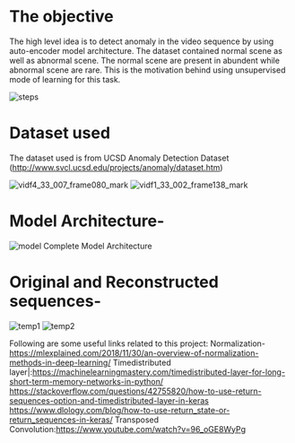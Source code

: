 # The objective

The high level idea is to detect anomaly in the video sequence by using auto-encoder model architecture. The dataset contained normal scene as well as abnormal scene. The normal scene are present in abundent while abnormal scene are rare. This is the motivation behind using unsupervised mode of learning for this task.

![steps](https://user-images.githubusercontent.com/28844605/85394359-187a8700-b56c-11ea-8679-4c61c01493e8.JPG)

# Dataset used

The dataset used is from UCSD Anomaly Detection Dataset
(http://www.svcl.ucsd.edu/projects/anomaly/dataset.htm)


![vidf4_33_007_frame080_mark](https://user-images.githubusercontent.com/28844605/84398862-13d5da80-ac1e-11ea-873d-5d18cb5503db.png)
![vidf1_33_002_frame138_mark](https://user-images.githubusercontent.com/28844605/84398814-07ea1880-ac1e-11ea-94de-2efcab2e856b.png)

# Model Architecture-

![model](https://user-images.githubusercontent.com/28844605/89119704-13dfb180-d4ce-11ea-8e40-040739672b99.jpeg)
Complete Model  Architecture

# Original and Reconstructed sequences-
![temp1](https://user-images.githubusercontent.com/28844605/89119766-6a4cf000-d4ce-11ea-9a27-f5d689ccba53.PNG)
![temp2](https://user-images.githubusercontent.com/28844605/89119793-8e103600-d4ce-11ea-9501-edb26b17e180.PNG)



Following are some useful links related to this project: 
Normalization-https://mlexplained.com/2018/11/30/an-overview-of-normalization-methods-in-deep-learning/
Timedistributed layer|:https://machinelearningmastery.com/timedistributed-layer-for-long-short-term-memory-networks-in-python/
https://stackoverflow.com/questions/42755820/how-to-use-return-sequences-option-and-timedistributed-layer-in-keras
https://www.dlology.com/blog/how-to-use-return_state-or-return_sequences-in-keras/
Transposed Convolution:https://www.youtube.com/watch?v=96_oGE8WyPg
